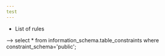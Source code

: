 ```yaml
---
test
---
```



* List of rules

--> select * from information_schema.table_constraints where constraint_schema='public';